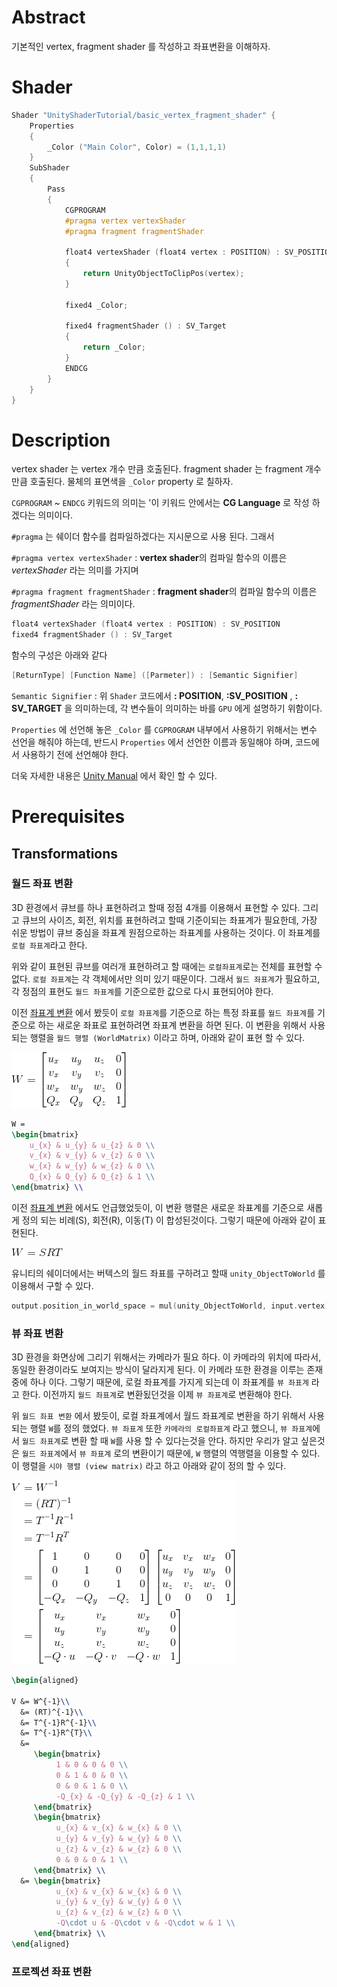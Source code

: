# Abstract

기본적인 vertex, fragment shader 를 작성하고 좌표변환을 이해하자.

# Shader

```c
Shader "UnityShaderTutorial/basic_vertex_fragment_shader" {
    Properties
    {
        _Color ("Main Color", Color) = (1,1,1,1)
    }
    SubShader
    {
        Pass
        {
            CGPROGRAM
            #pragma vertex vertexShader
            #pragma fragment fragmentShader

            float4 vertexShader (float4 vertex : POSITION) : SV_POSITION
            {
                return UnityObjectToClipPos(vertex);
            }

            fixed4 _Color;

            fixed4 fragmentShader () : SV_Target
            {
                return _Color;
            }
            ENDCG
        }
    }
}
```

# Description

vertex shader 는 vertex 개수 만큼 호출된다. fragment shader 는 fragment 개수 만큼 호출된다. 물체의 표면색을 `_Color` property 로 칠하자.

`CGPROGRAM` ~ `ENDCG` 키워드의 의미는 '이 키워드 안에서는 **CG Language** 로 작성 하겠다는 의미이다. 

`#pragma` 는 쉐이더 함수를 컴파일하겠다는 지시문으로 사용 된다. 그래서

`#pragma vertex vertexShader` : **vertex shader**의 컴파일 함수의 이름은 *vertexShader* 라는 의미를 가지며

`#pragma fragment fragmentShader` : **fragment shader**의 컴파일 함수의 이름은 *fragmentShader* 라는 의미이다.

```c
float4 vertexShader (float4 vertex : POSITION) : SV_POSITION
fixed4 fragmentShader () : SV_Target
```

함수의 구성은 아래와 같다
```c
[ReturnType] [Function Name] ([Parmeter]) : [Semantic Signifier] 
```
`Semantic Signifier` : 위 `Shader` 코드에서 **: POSITION**,  **:SV_POSITION** , **: SV_TARGET** 을 의미하는데, 각 변수들이 의미하는 바를  `GPU` 에게 설명하기 위함이다.

`Properties` 에 선언해 놓은 `_Color` 를 `CGPROGRAM` 내부에서 사용하기 위해서는 변수 선언을 해줘야 하는데, 반드시 `Properties` 에서 선언한 이름과 동일해야 하며, 코드에서 사용하기 전에 선언해야 한다.

더욱 자세한 내용은 [Unity Manual](https://docs.unity3d.com/Manual/SL-ShaderPrograms.html) 에서 확인 할 수 있다.
# Prerequisites

## Transformations

### 월드 좌표 변환
3D 환경에서 큐브를 하나 표현하려고 할때 정점 4개를 이용해서 표현할 수 있다. 그리고 큐브의 사이즈, 회전, 위치를 표현하려고 할때 
기준이되는 좌표계가 필요한데, 가장 쉬운 방법이 큐브 중심을 좌표계 원점으로하는 좌표계를 사용하는 것이다. 이 좌표계를 `로컬 좌표계`라고 한다.

위와 같이 표현된 큐브를 여러개 표현하려고 할 때에는 `로컬좌표계`로는 전체를 표현할 수 없다. `로컬 좌표계`는 각 객체에서만 의미 있기 때문이다.
그래서 `월드 좌표계`가 필요하고, 각 정점의 표현도 `월드 좌표계`를 기준으로한 값으로 다시 표현되어야 한다.

이전 [좌표계 변환](https://github.com/iamslash/UnityShaderTutorial/blob/master/Assets/Tutorials/transformations/transformations.md)
에서 봤듯이 `로컬 좌표계`를 기준으로 하는 특정 좌표를 `월드 좌표계`를 기준으로 하는 새로운 좌표로 표현하려면 좌표계 변환을 하면 된다. 
이 변환을 위해서 사용되는 행렬을 `월드 행렬 (WorldMatrix)` 이라고 하며, 아래와 같이 표현 할 수 있다. 

![](world_matrix.png)
```latex
W =
\begin{bmatrix}
    u_{x} & u_{y} & u_{z} & 0 \\
    v_{x} & v_{y} & v_{z} & 0 \\
    w_{x} & w_{y} & w_{z} & 0 \\
    Q_{x} & Q_{y} & Q_{z} & 1 \\
\end{bmatrix} \\
```

이전 [좌표계 변환](https://github.com/iamslash/UnityShaderTutorial/blob/master/Assets/Tutorials/transformations/transformations.md) 에서도 언급했었듯이, 이 변환 행렬은 새로운 좌표계를 기준으로 새롭게 정의 되는 비례(S), 회전(R), 이동(T) 이 합성된것이다. 그렇기 때문에 아래와 같이 표현된다.

![](world_matrix_2.png)


유니티의 쉐이더에서는 버텍스의 월드 좌표를 구하려고 할때 `unity_ObjectToWorld` 를 이용해서 구할 수 있다.

```c
output.position_in_world_space = mul(unity_ObjectToWorld, input.vertex);
```

### 뷰 좌표 변환

3D 환경을 화면상에 그리기 위해서는 카메라가 필요 하다. 이 카메라의 위치에 따라서, 동일한 환경이라도 보여지는 방식이 달라지게 된다.
이 카메라 또한 환경을 이루는 존재중에 하나 이다. 그렇기 때문에, 로컬 좌표계를 가지게 되는데 이 좌표계를 `뷰 좌표계` 라고 한다.
이전까지 `월드 좌표계`로 변환됬던것을 이제 `뷰 좌표계`로 변환해야 한다.

위 `월드 좌표 변환` 에서 봤듯이, 로컬 좌표계에서 월드 좌표계로 변환을 하기 위해서 사용되는 행렬 `W`를 정의 했었다. `뷰 좌표계` 또한 `카메라의 로컬좌표계` 라고 했으니, `뷰 좌표계`에서 `월드 좌표계`로 변환 할 때 `W`를 사용 할 수 있다는것을 안다. 하지만 우리가 알고 싶은것은 `월드 좌표계`에서 `뷰 좌표계` 로의 변환이기 때문에, `W` 행렬의 역행렬을 이용할 수 있다. 이 행렬을 `시야 행렬 (view matrix)` 라고 하고 아래와 같이 정의 할 수 있다.

![](view_matrix.png)

```latex
\begin{aligned}

V &= W^{-1}\\
  &= (RT)^{-1}\\
  &= T^{-1}R^{-1}\\
  &= T^{-1}R^{T}\\
  &= 
     \begin{bmatrix}
          1 & 0 & 0 & 0 \\
          0 & 1 & 0 & 0 \\
          0 & 0 & 1 & 0 \\
          -Q_{x} & -Q_{y} & -Q_{z} & 1 \\
     \end{bmatrix} 
     \begin{bmatrix}
          u_{x} & v_{x} & w_{x} & 0 \\
          u_{y} & v_{y} & w_{y} & 0 \\
          u_{z} & v_{z} & w_{z} & 0 \\
          0 & 0 & 0 & 1 \\
     \end{bmatrix} \\
  &= \begin{bmatrix}
          u_{x} & v_{x} & w_{x} & 0 \\
          u_{y} & v_{y} & w_{y} & 0 \\
          u_{z} & v_{z} & w_{z} & 0 \\
          -Q\cdot u & -Q\cdot v & -Q\cdot w & 1 \\
     \end{bmatrix} \\
\end{aligned}
```


### 프로젝션 좌표 변환
